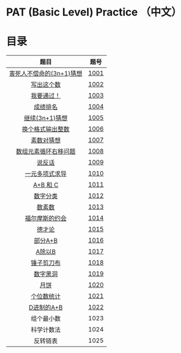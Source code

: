 # PAT (Basic Level) Practice （中文）

# 目录

|                             题目                             |                             题号                             |
| :----------------------------------------------------------: | :----------------------------------------------------------: |
| [害死人不偿命的(3n+1)猜想](https://pintia.cn/problem-sets/994805260223102976/problems/994805325918486528) | [1001](https://github.com/wcy21/PAT/blob/master/BASIC_LEVEL_CPP/src/1001.cpp) |
| [写出这个数](https://pintia.cn/problem-sets/994805260223102976/problems/994805324509200384) | [1002](https://github.com/wcy21/PAT/blob/master/BASIC_LEVEL_CPP/src/1002.cpp) |
| [我要通过！](https://pintia.cn/problem-sets/994805260223102976/problems/994805323154440192) | [1003](https://github.com/wcy21/PAT/blob/master/BASIC_LEVEL_CPP/src/1003.cpp) |
| [成绩排名](https://pintia.cn/problem-sets/994805260223102976/problems/994805321640296448) | [1004](https://github.com/wcy21/PAT/blob/master/BASIC_LEVEL_CPP/src/1004.cpp) |
| [继续(3n+1)猜想](https://pintia.cn/problem-sets/994805260223102976/problems/994805320306507776) | [1005](https://github.com/wcy21/PAT/blob/master/BASIC_LEVEL_CPP/src/1005.cpp) |
| [换个格式输出整数](https://pintia.cn/problem-sets/994805260223102976/problems/994805318855278592) | [1006](https://github.com/wcy21/PAT/blob/master/BASIC_LEVEL_CPP/src/1006.cpp) |
| [素数对猜想](https://pintia.cn/problem-sets/994805260223102976/problems/994805317546655744) | [1007](https://github.com/wcy21/PAT/blob/master/BASIC_LEVEL_CPP/src/1007.cpp) |
| [数组元素循环右移问题](https://pintia.cn/problem-sets/994805260223102976/problems/994805316250615808) | [1008](https://github.com/wcy21/PAT/blob/master/BASIC_LEVEL_CPP/src/1008.cpp) |
| [说反话](https://pintia.cn/problem-sets/994805260223102976/problems/994805314941992960) | [1009](https://github.com/wcy21/PAT/blob/master/BASIC_LEVEL_CPP/src/1009.cpp) |
| [一元多项式求导](https://pintia.cn/problem-sets/994805260223102976/problems/994805313708867584) | [1010](https://github.com/wcy21/PAT/blob/master/BASIC_LEVEL_CPP/src/1010.cpp) |
| [A+B 和 C](https://pintia.cn/problem-sets/994805260223102976/problems/994805312417021952) | [1011](https://github.com/wcy21/PAT/blob/master/BASIC_LEVEL_CPP/src/1011.cpp) |
| [数字分类](https://pintia.cn/problem-sets/994805260223102976/problems/994805311146147840) | [1012](https://github.com/wcy21/PAT/blob/master/BASIC_LEVEL_CPP/src/1012.cpp) |
| [数素数](https://pintia.cn/problem-sets/994805260223102976/problems/994805309963354112) | [1013](https://github.com/wcy21/PAT/blob/master/BASIC_LEVEL_CPP/src/1013.cpp) |
| [福尔摩斯的约会](https://pintia.cn/problem-sets/994805260223102976/problems/994805308755394560) | [1014](https://github.com/wcy21/PAT/blob/master/BASIC_LEVEL_CPP/src/1014.cpp) |
| [德才论](https://pintia.cn/problem-sets/994805260223102976/problems/994805307551629312) | [1015](https://github.com/wcy21/PAT/blob/master/BASIC_LEVEL_CPP/src/1015.cpp) |
| [部分A+B](https://pintia.cn/problem-sets/994805260223102976/problems/994805306310115328) | [1016](https://github.com/wcy21/PAT/blob/master/BASIC_LEVEL_CPP/src/1016.cpp) |
| [A除以B](https://pintia.cn/problem-sets/994805260223102976/problems/994805305181847552) | [1017](https://github.com/wcy21/PAT/blob/master/BASIC_LEVEL_CPP/src/1017.cpp) |
| [锤子剪刀布](https://pintia.cn/problem-sets/994805260223102976/problems/994805304020025344) | [1018](https://github.com/wcy21/PAT/blob/master/BASIC_LEVEL_CPP/src/1018.cpp) |
| [数字黑洞](https://pintia.cn/problem-sets/994805260223102976/problems/994805302786899968) | [1019](https://github.com/wcy21/PAT/blob/master/BASIC_LEVEL_CPP/src/1019.cpp) |
| [月饼](https://pintia.cn/problem-sets/994805260223102976/problems/994805301562163200) | [1020](https://github.com/wcy21/PAT/blob/master/BASIC_LEVEL_CPP/src/1020.cpp) |
| [个位数统计](https://pintia.cn/problem-sets/994805260223102976/problems/994805300404535296) | [1021](https://github.com/wcy21/PAT/blob/master/BASIC_LEVEL_CPP/src/1021.cpp) |
| [D进制的A+B](https://pintia.cn/problem-sets/994805260223102976/problems/994805299301433344) | [1022](https://github.com/wcy21/PAT/blob/master/BASIC_LEVEL_CPP/src/1022.cpp) |
|                          组个最小数                          |                             1023                             |
|                          科学计数法                          |                             1024                             |
|                           反转链表                           |                             1025                             |

